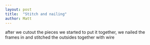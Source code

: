 ```yaml
---
layout: post
title:  "Stitch and nailing"
author: Matt
---
```


after we cutout the pieces we started to put it together, we nailed the frames in and stitched the outsides together with wire
